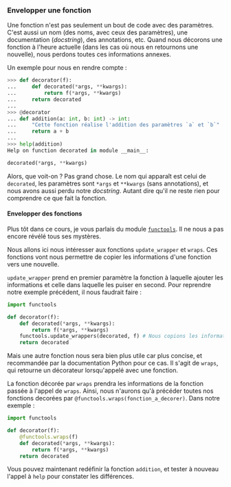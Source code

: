 ### Envelopper une fonction

Une fonction n'est pas seulement un bout de code avec des paramètres. C'est aussi un nom (des noms, avec ceux des paramètres), une documentation (*docstring*), des annotations, etc.
Quand nous décorons une fonction à l'heure actuelle (dans les cas où nous en retournons une nouvelle), nous perdons toutes ces informations annexes.

Un exemple pour nous en rendre compte :

```python
>>> def decorator(f):
...     def decorated(*args, **kwargs):
...         return f(*args, **kwargs)
...     return decorated
...
>>> @decorator
... def addition(a: int, b: int) -> int:
...     "Cette fonction réalise l'addition des paramètres `a` et `b`"
...     return a + b
...
>>> help(addition)
Help on function decorated in module __main__:

decorated(*args, **kwargs)
```

Alors, que voit-on ? Pas grand chose.
Le nom qui apparaît est celui de `decorated`, les paramètres sont `*args` et `**kwargs` (sans annotations), et nous avons aussi perdu notre *docstring*.
Autant dire qu'il ne reste rien pour comprendre ce que fait la fonction.

#### Envelopper des fonctions

Plus tôt dans ce cours, je vous parlais du module [`functools`](https://docs.python.org/3/library/functools.html).
Il ne nous a pas encore révélé tous ses mystères.

Nous allons ici nous intéresser aux fonctions `update_wrapper` et `wraps`.
Ces fonctions vont nous permettre de copier les informations d'une fonction vers une nouvelle.

`update_wrapper` prend en premier paramètre la fonction à laquelle ajouter les informations et celle dans laquelle les puiser en second. Pour reprendre notre exemple précédent, il nous faudrait faire :

```python
import functools

def decorator(f):
    def decorated(*args, **kwargs):
        return f(*args, **kwargs)
    functools.update_wrappers(decorated, f) # Nous copions les informations de `f` dans `decorated`
    return decorated
```

Mais une autre fonction nous sera bien plus utile car plus concise, et recommandée par la documentation Python pour ce cas.
Il s'agit de `wraps`, qui retourne un décorateur lorsqu'appelé avec une fonction.

La fonction décorée par `wraps` prendra les informations de la fonction passée à l'appel de `wraps`.
Ainsi, nous n'aurons qu'à précéder toutes nos fonctions decorées par `@functools.wraps(fonction_a_decorer)`. Dans notre exemple :

```python
import functools

def decorator(f):
    @functools.wraps(f)
    def decorated(*args, **kwargs):
        return f(*args, **kwargs)
    return decorated
```

Vous pouvez maintenant redéfinir la fonction `addition`, et tester à nouveau l'appel à `help` pour constater les différences.
